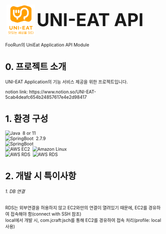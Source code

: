 <h1 style="display: flex; position: relative; align-items: center; margin: 0; padding: 0; font-size: 4em;">
<img src="src/main/resources/images/logo/UNI-EAT(transparent).png" alt="logo" width="90" height="100" style="margin: 5px;">
UNI-EAT API
</h1>
<p>FooRun의 UniEat Application API Module</p>
<h1>0. 프로젝트 소개</h1>
<span>UNI-EAT Application의 기능 서비스 제공을 위한 프로젝트입니다.</span>
<p>notion link: <a>https://www.notion.so/UNI-EAT-5cab4deafc654b24857617e4e2d98417</a></p>
<h1>1. 환경 구성</h1>
<span style="display: inline-flex; align-items: center;"><img src="https://img.shields.io/badge/Java-007396?style=flat&logo=Java&logoColor=white" alt="Java" style="margin-right: 8px;">8 or 11</span>
<br/>
<span style="display: inline-flex; align-items: center;"><img src="https://img.shields.io/badge/SpringBoot-6DB33F?style=flat&logo=SpringBoot&logoColor=white" alt="SpringBoot" style="margin-right: 8px;">2.7.9</span>
<br/>
<img src="https://img.shields.io/badge/AWS-232F3E?style=flat&logo=AmazonAWS&logoColor=white" alt="SpringBoot" style="margin-right: 8px;">
<br/>
<span style="display: inline-flex; align-items: center;"><img src="https://img.shields.io/badge/EC2-FF9900?style=flat&logo=AmazonEC2&logoColor=white" alt="AWS EC2" style="margin-right: 8px;"><img src="https://img.shields.io/badge/Amazon Linux-FCC624?style=flat&logo=Linux&logoColor=black" alt="Amazon Linux" style="margin-right: 8px;"></span>
<br/>
<span style="display: inline-flex; align-items: center;"><img src="https://img.shields.io/badge/RDS-527FFF?style=flat&logo=AmazonRDS&logoColor=white" alt="AWS RDS" style="margin-right: 8px;"><img src="https://img.shields.io/badge/MariaDB-003545?style=flat&logo=MariaDB&logoColor=white" alt="AWS RDS" style="margin-right: 8px;"></span>
<h1>2. 개발 시 특이사항</h1>
<h6>1. DB 연결</h6>
<span>RDS는 외부연결을 허용하지 않고 EC2와만의 연결이 열려있기 때문에, EC2를 경유하여 접속해야 함(connect with SSH 참조)</span>
<br/>
<span>local에서 개발 시, com.jcraft:jsch를 통해 EC2를 경유하여 접속 처리(profile: local 사용)</span>